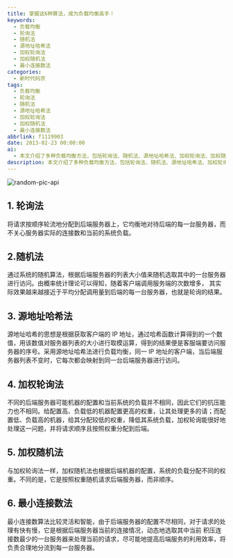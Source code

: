```yaml
---
title: 掌握这6种算法，成为负载均衡高手！
keywords:
  - 负载均衡
  - 轮询法
  - 随机法
  - 源地址哈希法
  - 加权轮询法
  - 加权随机法
  - 最小连接数法
categories:
  - 新时代码农
tags:
  - 负载均衡
  - 轮询法
  - 随机法
  - 源地址哈希法
  - 加权轮询法
  - 加权随机法
  - 最小连接数法
abbrlink: f1119903
date: 2013-02-23 00:00:00
ai:
  - 本文介绍了多种负载均衡方法，包括轮询法、随机法、源地址哈希法、加权轮询法、加权随机法和最小连接数法。每种方法都有其特点和适用场景，能够根据不同需求和后端服务器的实际情况进行选择和应用。
description: 本文介绍了多种负载均衡方法，包括轮询法、随机法、源地址哈希法、加权轮询法、加权随机法和最小连接数法。每种方法都有其特点和适用场景，能够根据不同需求和后端服务器的实际情况进行选择和应用。
---
```


<!-- markdownlint-disable-next-line MD033 -->
<meta name="referrer" content="no-referrer"/>

![random-pic-api](https://api.dong4j.ink:1024/cover)

## 1. 轮询法

将请求按顺序轮流地分配到后端服务器上，它均衡地对待后端的每一台服务器，而不关心服务器实际的连接数和当前的系统负载。

## 2.随机法

通过系统的随机算法，根据后端服务器的列表大小值来随机选取其中的一台服务器进行访问。由概率统计理论可以得知，随着客户端调用服务端的次数增多，
其实际效果越来越接近于平均分配调用量到后端的每一台服务器，也就是轮询的结果。

## 3. 源地址哈希法

源地址哈希的思想是根据获取客户端的 IP 地址，通过哈希函数计算得到的一个数值，用该数值对服务器列表的大小进行取模运算，得到的结果便是客服端要访问服务器的序号。采用源地址哈希法进行负载均衡，同一 IP 地址的客户端，当后端服务器列表不变时，它每次都会映射到同一台后端服务器进行访问。

## 4. 加权轮询法

不同的后端服务器可能机器的配置和当前系统的负载并不相同，因此它们的抗压能力也不相同。给配置高、负载低的机器配置更高的权重，让其处理更多的请；而配置低、负载高的机器，给其分配较低的权重，降低其系统负载，加权轮询能很好地处理这一问题，并将请求顺序且按照权重分配到后端。

## 5. 加权随机法

与加权轮询法一样，加权随机法也根据后端机器的配置，系统的负载分配不同的权重。不同的是，它是按照权重随机请求后端服务器，而非顺序。

## 6. 最小连接数法

最小连接数算法比较灵活和智能，由于后端服务器的配置不尽相同，对于请求的处理有快有慢，它是根据后端服务器当前的连接情况，动态地选取其中当前
积压连接数最少的一台服务器来处理当前的请求，尽可能地提高后端服务的利用效率，将负责合理地分流到每一台服务器。
